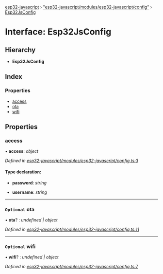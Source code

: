 [esp32-javascript](../README.md) › ["esp32-javascript/modules/esp32-javascript/config"](../modules/_esp32_javascript_modules_esp32_javascript_config_.md) › [Esp32JsConfig](_esp32_javascript_modules_esp32_javascript_config_.esp32jsconfig.md)

# Interface: Esp32JsConfig

## Hierarchy

* **Esp32JsConfig**

## Index

### Properties

* [access](_esp32_javascript_modules_esp32_javascript_config_.esp32jsconfig.md#access)
* [ota](_esp32_javascript_modules_esp32_javascript_config_.esp32jsconfig.md#optional-ota)
* [wifi](_esp32_javascript_modules_esp32_javascript_config_.esp32jsconfig.md#optional-wifi)

## Properties

###  access

• **access**: *object*

*Defined in [esp32-javascript/modules/esp32-javascript/config.ts:3](https://github.com/marcelkottmann/esp32-javascript/blob/801e1cb/components/esp32-javascript/modules/esp32-javascript/config.ts#L3)*

#### Type declaration:

* **password**: *string*

* **username**: *string*

___

### `Optional` ota

• **ota**? : *undefined | object*

*Defined in [esp32-javascript/modules/esp32-javascript/config.ts:11](https://github.com/marcelkottmann/esp32-javascript/blob/801e1cb/components/esp32-javascript/modules/esp32-javascript/config.ts#L11)*

___

### `Optional` wifi

• **wifi**? : *undefined | object*

*Defined in [esp32-javascript/modules/esp32-javascript/config.ts:7](https://github.com/marcelkottmann/esp32-javascript/blob/801e1cb/components/esp32-javascript/modules/esp32-javascript/config.ts#L7)*
